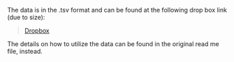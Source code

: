 The data is in the .tsv format and can be found at the following drop box link (due to size):
>[Dropbox](https://www.dropbox.com/sh/kgjhay5xvl3rfud/AAC6RdDRPXcA7CSmTp-xo1Upa?dl=0)

The details on how to utilize the data can be found in the original read me file, instead.
